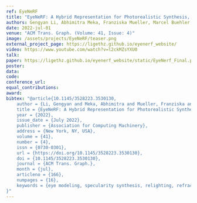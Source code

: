 ```yaml
---
ref: EyeNeRF
title: "EyeNeRF: A Hybrid Representation for Photorealistic Synthesis, Animation and Relighting of Human Eyes"
authors: Gengyan Li, Abhimitra Meka, Franziska Mueller, Marcel Buehler, Otmar Hilliges, Thabo Beeler
date: 2022-jul-01
venue: "ACM Trans. Graph. (Volume: 41, Issue: 4)"
image: /assets/projects/EyeNeRF/teaser.png
external_project_page: https://ligethz.github.io/eyenerf_website/
video: https://www.youtube.com/watch?v=l2ckMZsYXU0
talk: 
paper: https://ligethz.github.io/eyenerf_website/static/EyeNerf_Final.pdf
poster: 
data: 
code: 
conference_url: 
equal_contributions: 
award: 
bibtex: "@article{10.1145/3528223.3530130,
	author = {Li, Gengyan and Meka, Abhimitra and Mueller, Franziska and Buehler, Marcel C. and Hilliges, Otmar and Beeler, Thabo},
	title = {EyeNeRF: A Hybrid Representation for Photorealistic Synthesis, Animation and Relighting of Human Eyes},
	year = {2022},
	issue_date = {July 2022},
	publisher = {Association for Computing Machinery},
	address = {New York, NY, USA},
	volume = {41},
	number = {4},
	issn = {0730-0301},
	url = {https://doi.org/10.1145/3528223.3530130},
	doi = {10.1145/3528223.3530130},
	journal = {ACM Trans. Graph.},
	month = {jul},
	articleno = {166},
	numpages = {16},
	keywords = {eye modeling, specularity synthesis, relighting, refraction, pose optimization, HDR rendering, model fitting, volumetric rendering, geometry deformation modeling, differentiable rendering, novel view synthesis, neural rendering, NeRF, regazing}
}"
---
```

